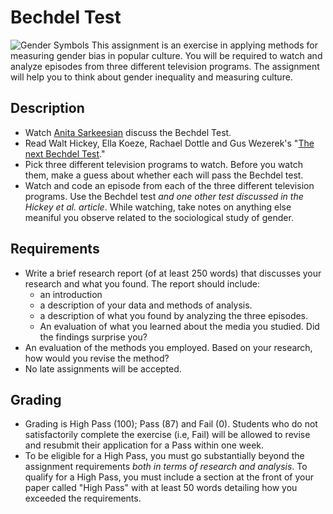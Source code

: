 # Bechdel Test
![Gender Symbols](../images/REALWORLD7_FIG09_CO.jpg)
This assignment is an exercise in applying methods for measuring gender bias in popular culture. You will be required to watch and analyze episodes from three different television programs. The assignment will help you to think about gender inequality and measuring culture.

## Description

- Watch [Anita Sarkeesian](https://www.youtube.com/watch?v=bLF6sAAMb4s) discuss the Bechdel Test.
- Read Walt Hickey, Ella Koeze, Rachael Dottle and Gus Wezerek&#39;s &quot;[The next Bechdel Test](https://projects.fivethirtyeight.com/next-bechdel/).&quot;
- Pick three different television programs to watch. Before you watch them, make a guess about whether each will pass the Bechdel test.
- Watch and code an episode from each of the three different television programs. Use the Bechdel test _and one other test discussed in the Hickey et al. article_. While watching, take notes on anything else meaniful you observe related to the sociological study of gender.

## Requirements

- Write a brief research report (of at least 250 words) that discusses your research and what you found. The report should include:
  - an introduction
  - a description of your data and methods of analysis.
  - a description of what you found by analyzing the three episodes.
  - An evaluation of what you learned about the media you studied. Did the findings surprise you?
- An evaluation of the methods you employed. Based on your research, how would you revise the method?
- No late assignments will be accepted.

## Grading

- Grading is High Pass (100); Pass (87) and Fail (0). Students who do not satisfactorily complete the exercise (i.e, Fail) will be allowed to revise and resubmit their application for a Pass within one week.
- To be eligible for a High Pass, you must go substantially beyond the assignment requirements _both in terms of research and analysis_. To qualify for a High Pass, you must include a section at the front of your paper called &quot;High Pass&quot; with at least 50 words detailing how you exceeded the requirements.
